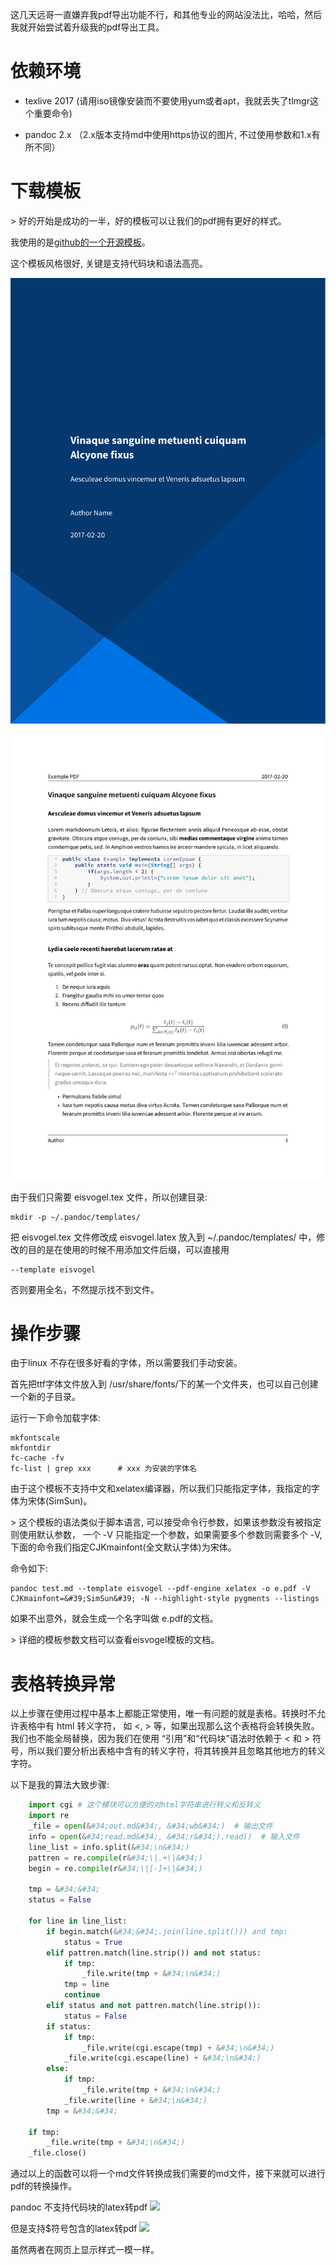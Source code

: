 这几天远哥一直嫌弃我pdf导出功能不行，和其他专业的网站没法比，哈哈，然后我就开始尝试着升级我的pdf导出工具。

# 依赖环境

- texlive 2017 (请用iso镜像安装而不要使用yum或者apt，我就丢失了tlmgr这个重要命令)

- pandoc 2.x （2.x版本支持md中使用https协议的图片, 不过使用参数和1.x有所不同）

# 下载模板

&gt; 好的开始是成功的一半，好的模板可以让我们的pdf拥有更好的样式。

我使用的是[github的一个开源模板](https://github.com/Wandmalfarbe/pandoc-latex-template)。

这个模板风格很好, 关键是支持代码块和语法高亮。

![](https://github.com/Wandmalfarbe/pandoc-latex-template/raw/master/examples/custom-titlepage/custom-titlepage.png)

![](https://github.com/Wandmalfarbe/pandoc-latex-template/raw/master/examples/basic-example/basic-example.png)

由于我们只需要 eisvogel.tex 文件，所以创建目录:

	mkdir -p ~/.pandoc/templates/

把 eisvogel.tex 文件修改成 eisvogel.latex 放入到 ~/.pandoc/templates/ 中，修改的目的是在使用的时候不用添加文件后缀，可以直接用 

	--template eisvogel 

否则要用全名，不然提示找不到文件。

# 操作步骤

由于linux 不存在很多好看的字体，所以需要我们手动安装。

首先把ttf字体文件放入到 /usr/share/fonts/下的某一个文件夹，也可以自己创建一个新的子目录。

运行一下命令加载字体:

```shell
mkfontscale
mkfontdir
fc-cache -fv
fc-list | grep xxx 		# xxx 为安装的字体名
```

由于这个模板不支持中文和xelatex编译器，所以我们只能指定字体，我指定的字体为宋体(SimSun)。

&gt; 这个模板的语法类似于脚本语言, 可以接受命令行参数，如果该参数没有被指定则使用默认参数， 一个 -V 只能指定一个参数，如果需要多个参数则需要多个 -V, 下面的命令我们指定CJKmainfont(全文默认字体)为宋体。

命令如下:

```shell
pandoc test.md --template eisvogel --pdf-engine xelatex -o e.pdf -V CJKmainfont=&#39;SimSun&#39; -N --highlight-style pygments --listings
```

如果不出意外，就会生成一个名字叫做 e.pdf的文档。

&gt; 详细的模板参数文档可以查看eisvogel模板的文档。

# 表格转换异常

以上步骤在使用过程中基本上都能正常使用，唯一有问题的就是表格。转换时不允许表格中有 html 转义字符， 如 &lt;, &gt; 等，如果出现那么这个表格将会转换失败。我们也不能全局替换，因为我们在使用 “引用”和“代码块”语法时依赖于 &lt; 和 &gt; 符号，所以我们要分析出表格中含有的转义字符，将其转换并且忽略其他地方的转义字符。

以下是我的算法大致步骤:

```Python
	import cgi # 这个模块可以方便的对html字符串进行转义和反转义
    import re
    _file = open(&#34;out.md&#34;, &#34;wb&#34;)  # 输出文件
	info = open(&#34;read.md&#34;, &#34;r&#34;).read()  # 输入文件
    line_list = info.split(&#34;\n&#34;)
    pattren = re.compile(r&#34;\|.+\|&#34;)
    begin = re.compile(r&#34;\|[-]+\|&#34;)

    tmp = &#34;&#34;
    status = False

    for line in line_list:
        if begin.match(&#34;&#34;.join(line.split())) and tmp:
            status = True
        elif pattren.match(line.strip()) and not status:
            if tmp:
                _file.write(tmp + &#34;\n&#34;)
            tmp = line
            continue
        elif status and not pattren.match(line.strip()):
            status = False
        if status:
            if tmp:
                _file.write(cgi.escape(tmp) + &#34;\n&#34;)
            _file.write(cgi.escape(line) + &#34;\n&#34;)
        else:
            if tmp:
                _file.write(tmp + &#34;\n&#34;)
            _file.write(line + &#34;\n&#34;)
        tmp = &#34;&#34;

    if tmp:
        _file.write(tmp + &#34;\n&#34;)
    _file.close()
```

通过以上的函数可以将一个md文件转换成我们需要的md文件，接下来就可以进行pdf的转换操作。

pandoc 不支持代码块的latex转pdf
![](http://cherrymonth.top:8888/admin/fileadmin/download/latex_1.PNG)


但是支持$符号包含的latex转pdf
![](http://cherrymonth.top:8888/admin/fileadmin/download/latex_2.PNG)

虽然两者在网页上显示样式一模一样。

